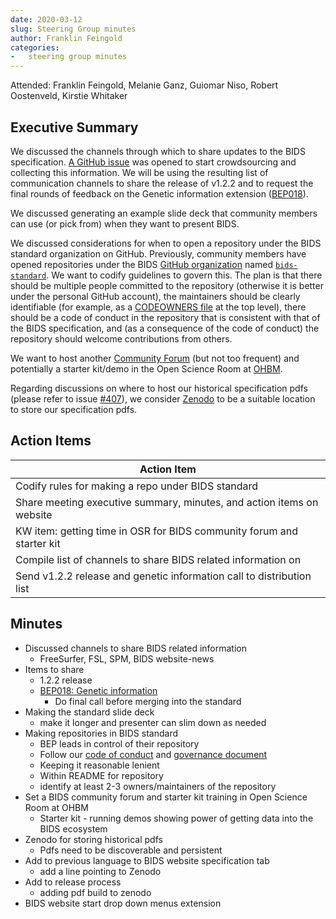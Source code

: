 ```yaml
---
date: 2020-03-12
slug: Steering Group minutes
author: Franklin Feingold
categories:
-   steering group minutes
---
```


<!-- more -->



Attended: Franklin Feingold, Melanie Ganz, Guiomar Niso, Robert Oostenveld, Kirstie Whitaker



## Executive Summary

We discussed the channels through which to share updates to the BIDS specification.
[A GitHub issue](https://github.com/bids-standard/bids-specification/issues/415) was opened to start crowdsourcing and collecting this information.
We will be using the resulting list of communication channels to share the release of v1.2.2 and to request the final rounds of feedback on the Genetic information extension ([BEP018](https://github.com/bids-standard/bids-specification/pull/395)).

We discussed generating an example slide deck that community members can  use (or pick from) when they want to present BIDS.

We discussed considerations for when to open a repository under the BIDS standard organization on GitHub.
Previously, community members have opened repositories under the BIDS
[GitHub organization](https://docs.github.com/en/organizations/collaborating-with-groups-in-organizations/about-organizations)
named [`bids-standard`](https://github.com/bids-standard).
We want to codify guidelines to govern this.
The plan is that there should be multiple people committed to the repository (otherwise it is better under the personal GitHub account), the maintainers should be clearly identifiable (for example, as a
[CODEOWNERS file](https://docs.github.com/en/repositories/managing-your-repositorys-settings-and-features/customizing-your-repository/about-code-owners#about-code-owners)
at the top level), there should be a code of conduct in the repository that is consistent with that of the BIDS specification, and (as a consequence of the code of conduct) the repository should welcome contributions from others.

We want to host another [Community Forum](https://bids.neuroimaging.io/2020/01/02/announcement-community-forum-events.html) (but not too frequent) and potentially a starter kit/demo in the Open Science Room at [OHBM](https://www.humanbrainmapping.org).

Regarding discussions on where to host our historical specification pdfs (please refer to issue [#407](https://github.com/bids-standard/bids-specification/pull/407)), we consider [Zenodo](https://zenodo.org/) to be a suitable location to store our specification pdfs.

## Action Items

| Action Item |
| -------- |
| Codify rules for making a repo under BIDS standard |
| Share meeting executive summary, minutes, and action items on website |
| KW item: getting time in OSR for BIDS community forum and starter kit |
| Compile list of channels to share BIDS related information on |
| Send v1.2.2 release and genetic information call to distribution list |

## Minutes

- Discussed channels to share BIDS related information
  - FreeSurfer, FSL, SPM, BIDS website-news
- Items to share
  - 1.2.2 release
  - [BEP018: Genetic information](https://github.com/bids-standard/bids-specification/pull/395)
    - Do final call before merging into the standard
- Making the standard slide deck
  - make it longer and presenter can slim down as needed
- Making repositories in BIDS standard
  - BEP leads in control of their repository
  - Follow our [code of conduct](https://github.com/bids-standard/bids-specification/blob/master/CODE_OF_CONDUCT.md) and [governance document](https://docs.google.com/document/d/1R-J2lL9V_wIkYhye4zH-feyl4P4J8NyO40rIYyY141o/)
  - Keeping it reasonable lenient
  - Within README for repository
  - identify at least 2-3 owners/maintainers of the repository
- Set a BIDS community forum and starter kit training in Open Science Room at OHBM
  - Starter kit - running demos showing power of getting data into the BIDS ecosystem
- Zenodo for storing historical pdfs
  - Pdfs need to be discoverable and persistent
- Add to previous language to BIDS website specification tab
  - add a line pointing to Zenodo
- Add to release process
  - adding pdf build to zenodo
- BIDS website start drop down menus extension
